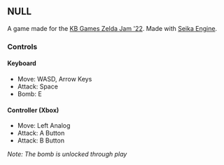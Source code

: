 ## NULL

A game made for the [KB Games Zelda Jam '22](https://itch.io/jam/zeldajam-22).  Made with [Seika Engine](https://github.com/Chukobyte/seika-engine).

### Controls

#### Keyboard

- Move: WASD, Arrow Keys
- Attack: Space
- Bomb: E

#### Controller (Xbox)

- Move: Left Analog
- Attack: A Button
- Attack: B Button

*Note: The bomb is unlocked through play*
